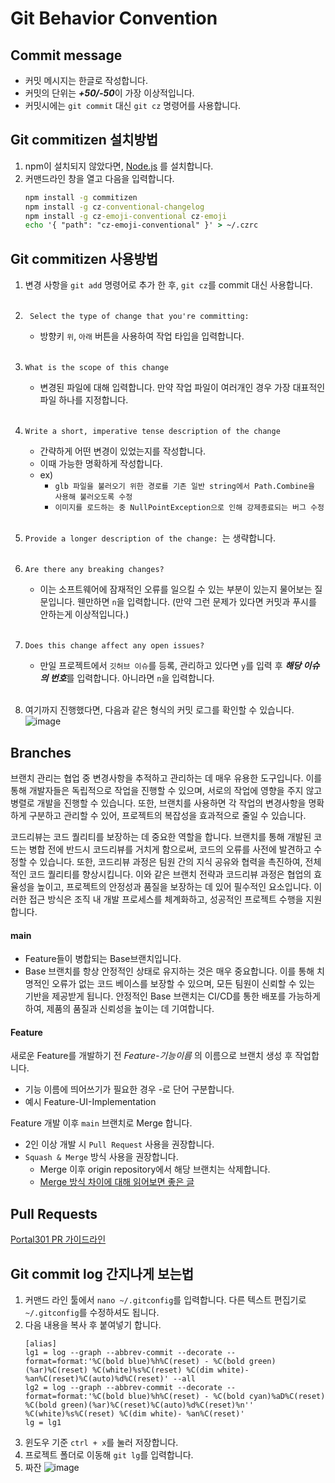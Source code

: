 # Git Behavior Convention

## Commit message
 - 커밋 메시지는 한글로 작성합니다.
 - 커밋의 단위는 ***+50/-50***이 가장 이상적입니다.
 - 커밋시에는 ```git commit``` 대신 ```git cz``` 명령어를 사용합니다.
## Git commitizen 설치방법

1. npm이 설치되지 않았다면, [Node.js](https://nodejs.org/en) 를 설치합니다.
2. 커맨드라인 창을 열고 다음을 입력합니다.
   ```cmd
   npm install -g commitizen
   npm install -g cz-conventional-changelog
   npm install -g cz-emoji-conventional cz-emoji
   echo '{ "path": "cz-emoji-conventional" }' > ~/.czrc
   ```

## Git commitizen 사용방법
1. 변경 사항을 ```git add``` 명령어로 추가 한 후, ```git cz```를 commit 대신 사용합니다. <br><br>
2. ``` Select the type of change that you're committing:```
   - 방향키 ```위```, ```아래``` 버튼을 사용하여 작업 타입을 입력합니다. <br><br>
3. ```What is the scope of this change```
   - 변경된 파일에 대해 입력합니다. 만약 작업 파일이 여러개인 경우 가장 대표적인 파일 하나를 지정합니다. <br><br>
4. ```Write a short, imperative tense description of the change```
   - 간략하게 어떤 변경이 있었는지를 작성합니다.
   - 이때 가능한 명확하게 작성합니다.
   - ex)
     - ```glb 파일을 불러오기 위한 경로를 기존 일반 string에서 Path.Combine을 사용해 불러오도록 수정```
     - ```이미지를 로드하는 중 NullPointException으로 인해 강제종료되는 버그 수정``` <br><br>  
			  
5. ```Provide a longer description of the change: ```는 생략합니다. <br><br>
  
6. ```Are there any breaking changes?```
   - 이는 소프트웨어에 잠재적인 오류를 일으킬 수 있는 부분이 있는지 물어보는 질문입니다. 웬만하면 ```n```을 입력합니다. (만약 그런 문제가 있다면 커밋과 푸시를 안하는게 이상적입니다.) <br><br>
        
7. ```Does this change affect any open issues?```
    - 만일 프로젝트에서 ```깃허브 이슈```를 등록, 관리하고 있다면 ```y```를 입력 후 ***해당 이슈의 번호***를 입력합니다. 아니라면 ```n```을 입력합니다.<br><br>
  
8. 여기까지 진행했다면, 다음과 같은 형식의 커밋 로그를 확인할 수 있습니다.
   ![image](https://github.com/portal301/NOTICE-Portal-Naming-Convention/assets/5483768/974bf870-7ec3-48bc-8be9-f7434307d1a6)

## Branches
브랜치 관리는 협업 중 변경사항을 추적하고 관리하는 데 매우 유용한 도구입니다. 이를 통해 개발자들은 독립적으로 작업을 진행할 수 있으며, 서로의 작업에 영향을 주지 않고 병렬로 개발을 진행할 수 있습니다. 또한, 브랜치를 사용하면 각 작업의 변경사항을 명확하게 구분하고 관리할 수 있어, 프로젝트의 복잡성을 효과적으로 줄일 수 있습니다.

코드리뷰는 코드 퀄리티를 보장하는 데 중요한 역할을 합니다. 브랜치를 통해 개발된 코드는 병합 전에 반드시 코드리뷰를 거치게 함으로써, 코드의 오류를 사전에 발견하고 수정할 수 있습니다. 또한, 코드리뷰 과정은 팀원 간의 지식 공유와 협력을 촉진하여, 전체적인 코드 퀄리티를 향상시킵니다.
이와 같은 브랜치 전략과 코드리뷰 과정은 협업의 효율성을 높이고, 프로젝트의 안정성과 품질을 보장하는 데 있어 필수적인 요소입니다. 이러한 접근 방식은 조직 내 개발 프로세스를 체계화하고, 성공적인 프로젝트 수행을 지원합니다.

#### main
- Feature들이 병합되는 Base브랜치입니다.
- Base 브랜치를 항상 안정적인 상태로 유지하는 것은 매우 중요합니다. 이를 통해 치명적인 오류가 없는 코드 베이스를 보장할 수 있으며, 모든 팀원이 신뢰할 수 있는 기반을 제공받게 됩니다. 안정적인 Base 브랜치는 CI/CD를 통한 배포를 가능하게 하여, 제품의 품질과 신뢰성을 높이는 데 기여합니다.

#### Feature
새로운 Feature를 개발하기 전 *Feature-기능이름* 의 이름으로 브랜치 생성 후 작업합니다.
- 기능 이름에 띄어쓰기가 필요한 경우 -로 단어 구분합니다.
- 예시 Feature-UI-Implementation

Feature 개발 이후 `main` 브랜치로 Merge 합니다.
  - 2인 이상 개발 시 ```Pull Request``` 사용을 권장합니다.
  - ```Squash & Merge``` 방식 사용을 권장합니다.
    - Merge 이후 origin repository에서 해당 브랜치는 삭제합니다.
    - [Merge 방식 차이에 대해 읽어보면 좋은 글](https://blog.outsider.ne.kr/1704) 

## Pull Requests
[Portal301 PR 가이드라인](https://github.com/portal301/NOTICE-Portal-Project-Conventions/blob/main/Git/PR%20Convention.md)

## Git commit log 간지나게 보는법
1. 커맨드 라인 툴에서 ```nano ~/.gitconfig```를 입력합니다. 다른 텍스트 편집기로 ```~/.gitconfig```를 수정하셔도 됩니다.
2. 다음 내용을 복사 후 붙여넣기 합니다.
	 ```
	[alias]
	lg1 = log --graph --abbrev-commit --decorate --format=format:'%C(bold blue)%h%C(reset) - %C(bold green)(%ar)%C(reset) %C(white)%s%C(reset) %C(dim white)- %an%C(reset)%C(auto)%d%C(reset)' --all
	lg2 = log --graph --abbrev-commit --decorate --format=format:'%C(bold blue)%h%C(reset) - %C(bold cyan)%aD%C(reset) %C(bold green)(%ar)%C(reset)%C(auto)%d%C(reset)%n''          %C(white)%s%C(reset) %C(dim white)- %an%C(reset)'
	lg = lg1
	```
3. 윈도우 기준 ```ctrl + x```를 눌러 저장합니다.
4. 프로젝트 폴더로 이동해 ```git lg```를 입력합니다.
5. 짜잔
   ![image](https://github.com/portal301/NOTICE-Portal-Naming-Convention/assets/5483768/a1056634-fb24-462f-91bb-908e454ff655)


